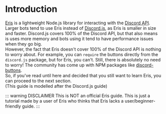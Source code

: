 # Introduction

[Eris](https://github.com/abalabahaha/eris) is a lightweight Node.js library for interacting with the [Discord API](https://discord.com/developers/docs/intro). Larger bots tend to use Eris instead of [Discord.js](https://github.com/discordjs/discord.js), as Eris is smaller in size and faster. Discord.js covers 100% of the Discord API, but that also means is uses more memory and bots using it tend to have performance issues when they go big. <br>
However, the fact that Eris doesn't cover 100% of the Discord API is nothing to worry about. For example, you can `require` the buttons directly from the `discord.js` package, but for Eris, you can't. Still, there is absolutely no need to worry! The community has come up with NPM packages like [discord-buttons](https://www.npmjs.com/package/discord-buttons). <br>
So, if you've read until here and decided that you still want to learn Eris, you can proceed to the next section.
<br>
(This guide is modelled after the Discord.js guide)

::: warning DISCLAIMER
This is NOT an official Eris guide. This is just a tutorial made by a user of Eris who thinks that Eris lacks a user/beginner-friendly guide.
:::
